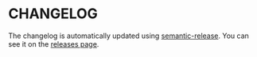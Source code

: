 # CHANGELOG

The changelog is automatically updated using
[semantic-release](https://github.com/semantic-release/semantic-release). You
can see it on the
[releases page](https://github.com/igordanchenko/react-photo-album/releases).
